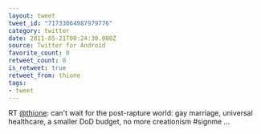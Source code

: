 ```yaml
---
layout: tweet
tweet_id: "71733064987979776"
category: twitter
date: 2011-05-21T00:24:30.000Z
source: Twitter for Android
favorite_count: 0
retweet_count: 0
is_retweet: true
retweet_from: thione
tags:
- tweet
---
```


RT [@thione](https://twitter.com/@thione): can't wait for the post-rapture world: gay marriage, universal healthcare, a smaller DoD budget, no more creationism #signme ...
